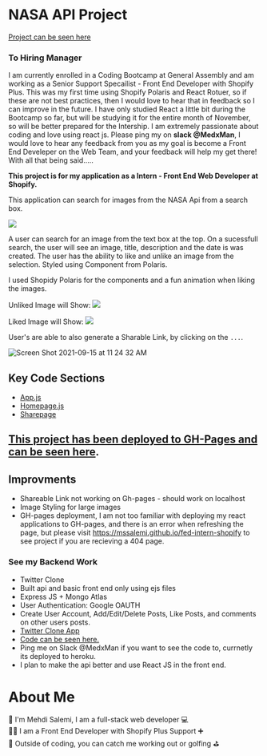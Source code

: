 # NASA API Project
<a href="https://mssalemi.github.io/fed-intern-shopify" target="_blank">Project can be seen here</a>

### To Hiring Manager
I am currently enrolled in a Coding Bootcamp at General Assembly and am working as a Senior Support Specailist - Front End Developer with Shopify Plus. This was my first time using Shopify Polaris and React Rotuer, so if these are not best practices, then I would love to hear that in feedback so I can improve in the future. I have only studied React a little bit during the Bootcamp so far, but will be studying it for the entire month of November, so will be better prepared for the Intership. I am extremely passionate about coding and love using react js. Please ping my on **slack @MedxMan**, I would love to hear any feedback from you as my goal is become a Front End Develeper on the Web Team, and your feedback will help my get there! With all that being said.....


**This project is for my application as a Intern - Front End Web Developer at Shopify.**

This application can search for images from the NASA Api from a search box. 

<img src="https://screenshot.click/15-20-67845-64041.png">

A user can search for an image from the text box at the top. On a sucessfull search, the user will see an image, title, description and the date is was created. The user has the ability to like and unlike an image from the selection. Styled using Component from Polaris. 

I used Shopidy Polaris for the components and a fun animation when liking the images. 

Unliked Image will Show:
<img src="https://screenshot.click/15-23-51739-80865.png">

Liked Image will Show: 
<img src="https://screenshot.click/15-22-88486-74599.png">

User's are able to also generate a Sharable Link, by clicking on the ` ... `.

![Screen Shot 2021-09-15 at 11 24 32 AM](https://user-images.githubusercontent.com/16329347/133462430-c3a58d6f-12dd-4369-8688-2cba4ee28013.png)

## Key Code Sections 
- <a href="https://github.com/mssalemi/fed-internship-shopify-winter2022-application/blob/master/src/App.js">App.js<a/>
- <a href="https://github.com/mssalemi/fed-internship-shopify-winter2022-application/blob/master/src/HomePage.jsx">Homepage.js<a/>
- <a href="https://github.com/mssalemi/fed-internship-shopify-winter2022-application/blob/master/src/SharePage.jsx">Sharepage<a/>


## [This project has been deployed to GH-Pages and can be seen here](https://mssalemi.github.io/fed-intern-shopify).

## Improvments
- Shareable Link not working on Gh-pages - should work on localhost
- Image Styling for large images
- GH-pages deployment, I am not too familiar with deploying my react applications to GH-pages, and there is an error when refreshing the page, but please visit https://mssalemi.github.io/fed-intern-shopify to see project if you are recieving a 404 page. 

### See my Backend Work
- Twitter Clone
- Built api and basic front end only using ejs files
- Express JS + Mongo Atlas
- User Authentication: Google OAUTH
- Create User Account, Add/Edit/Delete Posts, Like Posts, and comments on other users posts. 
- <a href="https://twitter-clone-mehdi-sei.herokuapp.com/">Twitter Clone App</a>
- <a href="https://github.com/mssalemi/sei-project-2-twitter-clone">Code can be seen here.</a>
- Ping me on Slack @MedxMan if you want to see the code to, currnetly its deployed to heroku. 
- I plan to make the api better and use React JS in the front end. 

# About Me
👋 I'm Mehdi Salemi, I am a full-stack web developer 💻 <br>
👨‍💻 I am a Front End Developer with Shopify Plus Support ➕ <br>
💪 Outside of coding, you can catch me working out or golfing ⛳️ <br>

<!-- 💻 const mehdi = {  <br>
💻         hobbies: ["coding", "coding", "coding", "coding", ".... did I say coding?", "golf", "soccer", "working out"],<br>
💻         currentRole: "Senior Support Specialist - Front End Developer (Shopify Plus),<br> 
💻         favoriteMovie: "Inception",<br>
💻         favroiteFramework: "React JS",<br>
💻 }: -->




